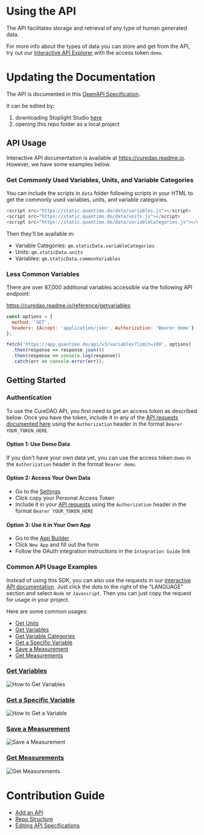 # Using the API

The API facilitates storage and retrieval of any type of human generated data.

For more info about the types of data you can store and get from the API, try out our
[Interactive API Explorer](https://curedao.readme.io) with the access token `demo`.

# Updating the Documentation

The API is documented in this [OpenAPI Specification](libs/dfda-api-spec/src/dfda-api-spec.openapi.yml).

It can be edited by:

1. downloading Stoplight Studio [here](https://stoplight.io/studio/)
2. opening this repo folder as a local project

## API Usage

Interactive API documentation is available at https://curedao.readme.io.  However, we have some examples below.

### Get Commonly Used Variables, Units, and Variable Categories

You can include the scripts in `data` folder following scripts in your HTML to get the commonly used variables, units, and variable categories.

```javascript
<script src="https://static.quantimo.do/data/variables.js"></script>
<script src="https://static.quantimo.do/data/units.js"></script>
<script src="https://static.quantimo.do/data/variableCategories.js"></script>
```

Then they'll be available in:

- Variable Categories: `qm.staticData.variableCategories`
- Units: `qm.staticData.units`
- Variables: `qm.staticData.commonVariables`

### Less Common Variables

There are over 87,000 additional variables accessible via the following API endpoint:

https://curedao.readme.io/reference/getvariables

```javascript
const options = {
  method: 'GET',
  headers: {Accept: 'application/json', Authorization: 'Bearer demo'}
};

fetch('https://app.quantimo.do/api/v3/variables?limit=100', options)
  .then(response => response.json())
  .then(response => console.log(response))
  .catch(err => console.error(err));
```

## Getting Started

### Authentication

To use the CureDAO API, you first need to get an access token as described below.  Once you have the token, include it in any of the [API requests documented here](https://curedao.org/api-docs) using the `Authorization` header in the format `Bearer YOUR_TOKEN_HERE`.

#### Option 1: Use Demo Data

If you don't have your own data yet, you can use the access token `demo` in the `Authorization` header in the format `Bearer demo`.

#### Option 2: Access Your Own Data

- Go to the [Settings](https://app.curedao.org/#/app/settings)
- Click copy your Personal Access Token
- Include it in your [API requests](https://curedao.org/api-docs) using the `Authorization` header in the format `Bearer YOUR_TOKEN_HERE`

#### Option 3: Use it in Your Own App

- Go to the [App Builder](https://builder.curedao.org/#/app/configuration)
- Click `New App` and fill out the form
- Follow the OAuth integration instructions in the `Integration Guide` link

### Common API Usage Examples

Instead of using this SDK, you can also use the requests in our [interactive API documentation](https://curedao.org/api-docs).  Just click the dots to the right of the "LANGUAGE" section and select `Node` or `Javascript`.  Then you can just copy the request for usage in your project.

Here are some common usages:

- [Get Units](https://curedao.readme.io/reference/getunits)
- [Get Variables](https://curedao.readme.io/reference/getvariables)
- [Get Variable Categories](https://curedao.readme.io/reference/getvariablecategories)
- [Get a Specific Variable](https://curedao.readme.io/reference/getvariables)
- [Save a Measurement](https://curedao.readme.io/reference/postmeasurements)
- [Get Measurements](https://curedao.readme.io/reference/getmeasurements)

### [Get Variables](https://curedao.readme.io/reference/getvariables)

![How to Get Variables](https://user-images.githubusercontent.com/2808553/187514806-a3261932-106a-49b9-b760-2b4b52b384c7.png)

### [Get a Specific Variable](https://curedao.readme.io/reference/getvariables)

![How to Get a Variable](https://user-images.githubusercontent.com/2808553/187515384-cb1a721b-4534-4e5c-9c94-544288b49780.png)

### [Save a Measurement](https://curedao.readme.io/reference/postmeasurements)

![Save a Measurement](https://user-images.githubusercontent.com/2808553/187521885-e9e1dee3-c07c-4073-a503-315ce345fc52.png)

### [Get Measurements](https://curedao.readme.io/reference/getmeasurements)

![Get Measurements](https://user-images.githubusercontent.com/2808553/187522064-9f176e08-53f4-47cb-8084-8feb8cdb3428.png)

# Contribution Guide

- [Add an API](../contributing/add-an-api.md)
- [Repo Structure](../contributing/repo-structure.md)
- [Editing API Specifications](../contributing/editing-api-specs.md)
